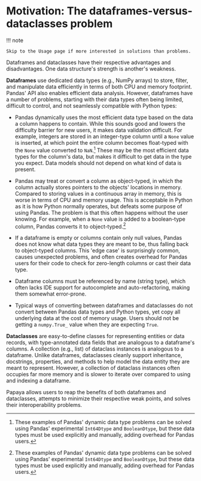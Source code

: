 # Motivation: The dataframes-versus-dataclasses problem

!!! note

    Skip to the Usage page if more interested in solutions than problems.

Dataframes and dataclasses have their respective advantages and disadvantages. One data structure's strength is another's weakness.

**Dataframes** use dedicated data types (e.g., NumPy arrays) to store, filter, and manipulate data efficiently in terms of both CPU and memory footprint. Pandas' API also enables efficient data analysis. However, dataframes have a number of problems, starting with their data types often being limited, difficult to control, and not seamlessly compatible with Python types:

- Pandas dynamically uses the most efficient data type based on the data a column happens to contain. While this sounds good and lowers the difficulty barrier for new users, it makes data validation difficult. For example, integers are stored in an integer-type column until a `None` value is inserted, at which point the entire column becomes float-typed with the `None` value converted to `NaN`.[^1] These may be the most efficient data types for the column's data, but makes it difficult to get data in the type you expect. Data models should not depend on what kind of data is present.

- Pandas may treat or convert a column as object-typed, in which the column actually stores pointers to the objects' locations in memory. Compared to storing values in a continuous array in memory, this is worse in terms of CPU and memory usage. This is acceptable in Python as it is how Python normally operates, but defeats some purpose of using Pandas. The problem is that this often happens without the user knowing. For example, when a `None` value is added to a boolean-type column, Pandas converts it to object-typed.[^1]

- If a dataframe is empty or columns contain only null values, Pandas does not know what data types they are meant to be, thus falling back to object-typed columns. This 'edge case' is surprisingly common, causes unexpected problems, and often creates overhead for Pandas users for their code to check for zero-length columns or cast their data type.

- Dataframe columns must be referenced by name (string type), which often lacks IDE support for autocomplete and auto-refactoring, making them somewhat error-prone.

- Typical ways of converting between dataframes and dataclasses do not convert between Pandas data types and Python types, yet copy all underlying data at the cost of memory usage. Users should not be getting a `numpy.True_` value when they are expecting `True`.

[^1]: These examples of Pandas' dynamic data type problems can be solved using Pandas' experimental `Int64Dtype` and `BooleanDtype`, but these data types must be used explicitly and manually, adding overhead for Pandas users.

**Dataclasses** are easy-to-define classes for representing entities or data records, with type-annotated data fields that are analogous to a dataframe's columns. A collection (e.g., list) of dataclass instances is analogous to a dataframe. Unlike dataframes, dataclasses cleanly support inheritance, docstrings, properties, and methods to help model the data entity they are meant to represent. However, a collection of dataclass instances often occupies far more memory and is slower to iterate over compared to using and indexing a dataframe.

Papaya allows users to reap the benefits of both dataframes and dataclasses, attempts to minimize their respective weak points, and solves their interoperability problems.
